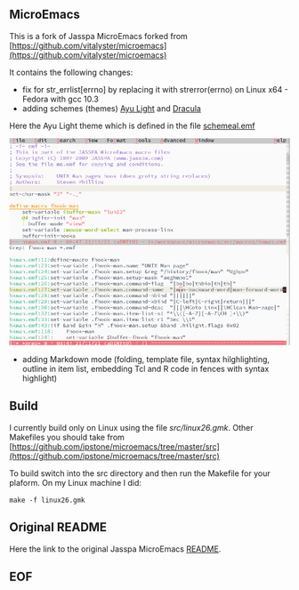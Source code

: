 ## MicroEmacs

This is a fork of Jasspa MicroEmacs forked from [https://github.com/vitalyster/microemacs](https://github.com/vitalyster/microemacs)

It contains the following changes:

* fix for str_errlist[errno] by replacing it with strerror(errno) on Linux x64 - Fedora with gcc 10.3
* adding schemes (themes) [Ayu Light](https://github.com/ayu-theme/ayu-colors) and [Dracula](https://github.com/dracula/dracula-theme)

Here the Ayu Light theme which is defined in the file [schemeal.emf](src/macros/schemeal.emf)

![](images/ayu-light.png)

* adding Markdown mode (folding, template file, syntax hilghlighting, outline in item list, embedding Tcl and R code in fences with syntax highlight)

## Build

I currently build only on Linux using the file _src/linux26.gmk_. Other Makefiles you should take from [https://github.com/ipstone/microemacs/tree/master/src](https://github.com/ipstone/microemacs/tree/master/src)

To build switch into the src directory and then run the Makefile for your plaform. On my Linux machine I did:

```
make -f linux26.gmk
```

## Original README

Here the link to the original Jasspa MicroEmacs [README](README).

## EOF
